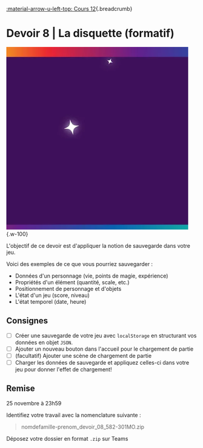 [:material-arrow-u-left-top: Cours 12](../cours12.md){.breadcrumb}

# Devoir 8 | La disquette (formatif)

![](../assets/images/disquette.webp){.w-100}

L'objectif de ce devoir est d'appliquer la notion de sauvegarde dans votre jeu.

Voici des exemples de ce que vous pourriez sauvegarder :

* Données d'un personnage (vie, points de magie, expérience)
* Propriétés d'un élément (quantité, scale, etc.)
* Positionnement de personnage et d'objets
* L'état d'un jeu (score, niveau)
* L'état temporel (date, heure)

## Consignes

- [ ] Créer une sauvegarde de votre jeu avec `localStorage` en structurant vos données en objet `JSON`.
- [ ] Ajouter un nouveau bouton dans l'accueil pour le chargement de partie
- [ ] (facultatif) Ajouter une scène de chargement de partie
- [ ] Charger les données de sauvegarde et appliquez celles-ci dans votre jeu pour donner l'effet de chargement!

## Remise

25 novembre à 23h59

Identifiez votre travail avec la nomenclature suivante :

> nomdefamille-prenom_devoir_08_582-301MO.zip

Déposez votre dossier en format `.zip` sur Teams
